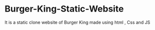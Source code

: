 # Burger-King-Static-Website
It is a static clone website of Burger King  made using html , Css and JS
